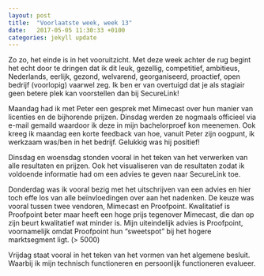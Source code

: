 ```yaml
---
layout: post
title:  "Voorlaatste week, week 13"
date:   2017-05-05 11:30:33 +0100
categories: jekyll update
---
```

Zo zo, het einde is in het vooruitzicht.
Met deze week achter de rug begint het echt door te dringen dat ik dit leuk, gezellig, competitief, ambitieus, Nederlands, eerlijk, gezond, welvarend, georganiseerd, proactief, open bedrijf (voorlopig) vaarwel zeg. Ik ben er van overtuigd dat je als stagiair geen betere plek kan voorstellen dan bij SecureLink!

Maandag had ik met Peter een gesprek met Mimecast over hun manier van licenties en de bijhorende prijzen. Dinsdag werden ze nogmaals officieel via e-mail gemaild waardoor ik deze in mijn bachelorproef kon meenemen. Ook kreeg ik maandag een korte feedback van hoe, vanuit Peter zijn oogpunt, ik werkzaam was/ben in het bedrijf. Gelukkig was hij positief!

Dinsdag en woensdag stonden vooral in het teken van het verwerken van alle resultaten en prijzen. Ook het visualiseren van de resultaten zodat ik voldoende informatie had om een advies te geven naar SecureLink toe.

Donderdag was ik vooral bezig met het uitschrijven van een advies en hier toch effe los van alle beïnvloedingen over aan het nadenken. De keuze was vooral tussen twee vendoren, Mimecast en Proofpoint. Kwalitatief is Proofpoint beter maar heeft een hoge prijs tegenover Mimecast, die dan op zijn beurt kwalitatief wat minder is. Mijn uiteindelijk advies is Proofpoint, voornamelijk omdat Proofpoint hun “sweetspot” bij het hogere marktsegment ligt. (> 5000)

Vrijdag staat vooral in het teken van het vormen van het algemene besluit. Waarbij ik mijn technisch functioneren en persoonlijk functioneren evalueer. 